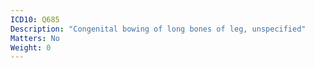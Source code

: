 ```yaml
---
ICD10: Q685
Description: "Congenital bowing of long bones of leg, unspecified"
Matters: No
Weight: 0
---
```


